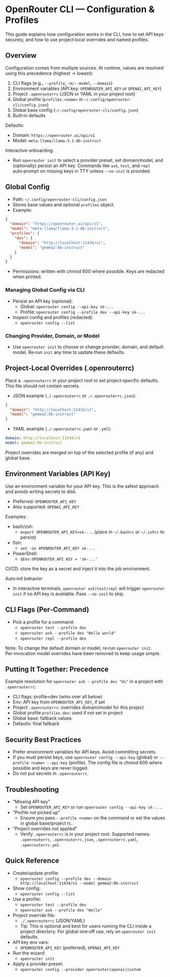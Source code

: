 # OpenRouter CLI — Configuration & Profiles

This guide explains how configuration works in the CLI, how to set API keys securely, and how to use project‑local overrides and named profiles.

## Overview

Configuration comes from multiple sources. At runtime, values are resolved using this precedence (highest → lowest):

1. CLI flags (e.g., `--profile`, `-m/--model`, `--domain`)
2. Environment variables (API key: `OPENROUTER_API_KEY` or `OPENAI_API_KEY`)
3. Project `.openrouterrc` (JSON or YAML in your project root)
4. Global profile (`profiles.<name>` in `~/.config/openrouter-cli/config.json`)
5. Global base config (`~/.config/openrouter-cli/config.json`)
6. Built‑in defaults

Defaults:

- Domain: `https://openrouter.ai/api/v1`
- Model: `meta-llama/llama-3.1-8b-instruct`

Interactive onboarding:

- Run `openrouter init` to select a provider preset, set domain/model, and (optionally) persist an API key. Commands like `ask`, `test`, and `repl` auto‑prompt on missing keys in TTY unless `--no-init` is provided.

## Global Config

- Path: `~/.config/openrouter-cli/config.json`
- Stores base values and optional `profiles` object.
- Example:

```json
{
  "domain": "https://openrouter.ai/api/v1",
  "model": "meta-llama/llama-3.1-8b-instruct",
  "profiles": {
    "dev": {
      "domain": "http://localhost:11434/v1",
      "model": "gemma2:9b-instruct"
    }
  }
}
```

- Permissions: written with chmod 600 where possible. Keys are redacted when printed.

### Managing Global Config via CLI

- Persist an API key (optional):
  - Global: `openrouter config --api-key sk-...`
  - Profile: `openrouter config --profile dev --api-key sk-...`
- Inspect config and profiles (redacted):
  - `openrouter config --list`

### Changing Provider, Domain, or Model

- Use `openrouter init` to choose or change provider, domain, and default model. Re‑run `init` any time to update these defaults.

## Project‑Local Overrides (.openrouterrc)

Place a `.openrouterrc` in your project root to set project‑specific defaults. This file should not contain secrets.

- JSON example (`./.openrouterrc` or `./.openrouterrc.json`):

```json
{
  "domain": "http://localhost:11434/v1",
  "model": "gemma2:9b-instruct"
}
```

- YAML example (`./.openrouterrc.yaml` or `.yml`):

```yaml
domain: http://localhost:11434/v1
model: gemma2:9b-instruct
```

Project overrides are merged on top of the selected profile (if any) and global base.

## Environment Variables (API Key)

Use an environment variable for your API key. This is the safest approach and avoids writing secrets to disk.

- Preferred: `OPENROUTER_API_KEY`
- Also supported: `OPENAI_API_KEY`

Examples:

- bash/zsh:
  - `export OPENROUTER_API_KEY=sk-...` (place in `~/.bashrc` or `~/.zshrc` to persist)
- fish:
  - `set -Ux OPENROUTER_API_KEY sk-...`
- PowerShell:
  - `$Env:OPENROUTER_API_KEY = 'sk-...'`

CI/CD: store the key as a secret and inject it into the job environment.

Auto‑init behavior

- In interactive terminals, `openrouter ask|test|repl` will trigger `openrouter init` if no API key is available. Pass `--no-init` to skip.

## CLI Flags (Per‑Command)

- Pick a profile for a command:
  - `openrouter test --profile dev`
  - `openrouter ask --profile dev "Hello world"`
  - `openrouter repl --profile dev`

Note: To change the default domain or model, re‑run `openrouter init`. Per‑invocation model overrides have been removed to keep usage simple.

## Putting It Together: Precedence

Example resolution for `openrouter ask --profile dev "Hi"` in a project with `.openrouterrc`:

- CLI flags: profile=dev (wins over all below)
- Env: API key from `OPENROUTER_API_KEY`, if set
- Project `.openrouterrc`: overrides domain/model for this project
- Global profile `profiles.dev`: used if not set in project
- Global base: fallback values
- Defaults: final fallback

## Security Best Practices

- Prefer environment variables for API keys. Avoid committing secrets.
- If you must persist keys, use `openrouter config --api-key` (global) or `--profile <name> --api-key` (profile). The config file is chmod 600 where possible and keys are never logged.
- Do not put secrets in `.openrouterrc`.

## Troubleshooting

- “Missing API key”
  - Set `OPENROUTER_API_KEY` or run `openrouter config --api-key sk-...`.
- “Profile not picked up”
  - Ensure you pass `--profile <name>` on the command or set the values in global base/project rc.
- “Project overrides not applied”
  - Verify `.openrouterrc` is in your project root. Supported names: `.openrouterrc`, `.openrouterrc.json`, `.openrouterrc.yaml`, `.openrouterrc.yml`.

## Quick Reference

- Create/update profile:
  - `openrouter config --profile dev --domain http://localhost:11434/v1 --model gemma2:9b-instruct`
- Show config:
  - `openrouter config --list`
- Use a profile:
  - `openrouter test --profile dev`
  - `openrouter ask --profile dev "Hello"`
- Project override file:
  - `./.openrouterrc` (JSON/YAML)
  - Tip: This is optional and best for users running the CLI inside a project directory. For global one‑off use, rely on `openrouter init` defaults.
- API key env vars:
  - `OPENROUTER_API_KEY` (preferred), `OPENAI_API_KEY`
- Run the wizard:
  - `openrouter init`
- Apply a provider preset:
  - `openrouter config --provider openrouter|openai|custom`
